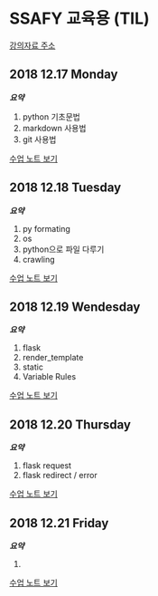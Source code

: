 # SSAFY 교육용 (TIL)

[강의자료 주소](http://github.com/djpy2/)

## 2018 12.17 Monday

***요약***

1. python 기초문법
2. markdown 사용법
3. git 사용법

[수업 노트 보기](2018/December/1217/README.md)

## 2018 12.18 Tuesday

***요약***

1. py formating
2. os
3. python으로 파일 다루기
4. crawling

[수업 노트 보기](2018/December/1218/README.md)

## 2018 12.19 Wendesday

***요약***

1. flask
2. render_template
3. static
4. Variable Rules

[수업 노트 보기](2018/December/1219/README.md)

## 2018 12.20 Thursday

***요약***

1. flask request
2. flask redirect / error

[수업 노트 보기](2018/December/1220/README.md)

## 2018 12.21 Friday

***요약***

1. 

[수업 노트 보기](2018/December/1220/README.md)
